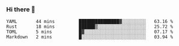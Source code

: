 ### Hi there 👋

<!--
**berkus/berkus** is a ✨ _special_ ✨ repository because its `README.md` (this file) appears on your GitHub profile.

Here are some ideas to get you started:

- 🔭 I’m currently working on ...
- 🌱 I’m currently learning ...
- 👯 I’m looking to collaborate on ...
- 🤔 I’m looking for help with ...
- 💬 Ask me about ...
- 📫 How to reach me: ...
- 😄 Pronouns: ...
- ⚡ Fun fact: ...
-->

<!--START_SECTION:waka-->

```text
YAML       44 mins         ███████████████▓░░░░░░░░░   63.16 %
Rust       18 mins         ██████▒░░░░░░░░░░░░░░░░░░   25.72 %
TOML       5 mins          █▓░░░░░░░░░░░░░░░░░░░░░░░   07.17 %
Markdown   2 mins          █░░░░░░░░░░░░░░░░░░░░░░░░   03.94 %
```

<!--END_SECTION:waka-->
